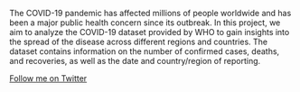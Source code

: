 The COVID-19 pandemic has affected millions of people worldwide and has been a major public health concern since its outbreak. In this project, we aim to analyze the COVID-19 dataset provided by WHO to gain insights into the spread of the disease across different regions and countries. The dataset contains information on the number of confirmed cases, deaths, and recoveries, as well as the date and country/region of reporting.

[Follow me on Twitter](https://twitter.com/sposadiapet)
